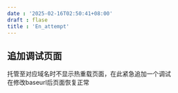 ```yaml
---
date : '2025-02-16T02:50:41+08:00'
draft : flase
title : 'En_attempt'
---
```


## 追加调试页面

托管至对应域名时不显示热重载页面，在此紧急追加一个调试  
在修改baseurl后页面恢复正常
